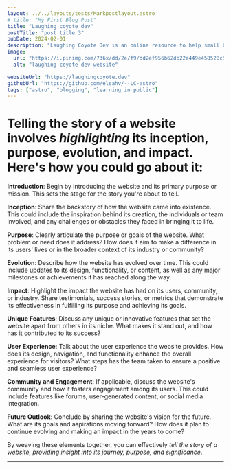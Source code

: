 ```yaml
---
layout: ../../layouts/tests/Markpostlayout.astro
# title: "My First Blog Post"
title: "Laughing coyote dev"
postTitle: "post title 3"
pubDate: 2024-02-01
description: "Laughing Coyote Dev is an online resource to help small businesses get their website started. Most owners do not have the time or ability to create a large site. This is where I come in..."
image:
  url: "https://i.pinimg.com/736x/dd/2e/f9/dd2ef956b62db22e449e458528c51fa2.jpg"
  alt: "laughing coyote dev website"

websiteUrl: "https://laughingcoyote.dev"
githubUrl: "https://github.com/elsahv/--LC-astro"
tags: ["astro", "blogging", "learning in public"]
---
```


# Telling the story of a website involves _highlighting_ its **inception, purpose, evolution, and impact**. Here's how you could go about it:

**Introduction**: Begin by introducing the website and its primary purpose or mission. This sets the stage for the story you're about to tell.

**Inception**: Share the backstory of how the website came into existence. This could include the inspiration behind its creation, the individuals or team involved, and any challenges or obstacles they faced in bringing it to life.

**Purpose**: Clearly articulate the purpose or goals of the website. What problem or need does it address? How does it aim to make a difference in its users' lives or in the broader context of its industry or community?

**Evolution**: Describe how the website has evolved over time. This could include updates to its design, functionality, or content, as well as any major milestones or achievements it has reached along the way.

**Impact**: Highlight the impact the website has had on its users, community, or industry. Share testimonials, success stories, or metrics that demonstrate its effectiveness in fulfilling its purpose and achieving its goals.

**Unique Features**: Discuss any unique or innovative features that set the website apart from others in its niche. What makes it stand out, and how has it contributed to its success?

**User Experience**: Talk about the user experience the website provides. How does its design, navigation, and functionality enhance the overall experience for visitors? What steps has the team taken to ensure a positive and seamless user experience?

**Community and Engagement**: If applicable, discuss the website's community and how it fosters engagement among its users. This could include features like forums, user-generated content, or social media integration.

**Future Outlook**: Conclude by sharing the website's vision for the future. What are its goals and aspirations moving forward? How does it plan to continue evolving and making an impact in the years to come?

By weaving these elements together, you can effectively _tell the story of a website, providing insight into its journey, purpose, and significance_.

---
